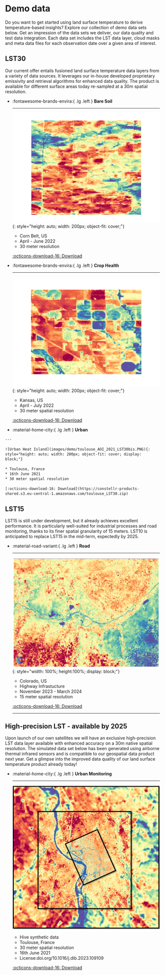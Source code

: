# Demo data
Do you want to get started using land surface temperature to derive temperature-based insights? Explore our collection of demo data sets below. Get an impression of the data sets we deliver, our data quality and test data integration. Each data set includes the LST data layer, cloud masks and meta data files for each observation date over a given area of interest. 

<!-- - [Brasil Rioverde Fields](https://constellr-products-shared.s3.eu-central-1.amazonaws.com/br-rioverde-2023.zip)
- [Brasil Barreiras Fields](https://constellr-products-shared.s3.eu-central-1.amazonaws.com/br-barreiras-2023.zip)
- [France Marne Fields](https://constellr-products-shared.s3.eu-central-1.amazonaws.com/fr-marne-2023.zip)
- [US Pontiac Fields](https://constellr-products-shared.s3.eu-central-1.amazonaws.com/us-pontiac-2023.zip)
- [Germany Freiburg/Breisgau, Urban/Forest/Agriculture](https://constellr-products-shared.s3.eu-central-1.amazonaws.com/germany_freiburg_breisgau-urban-forest-agriculture.zip) -->

## LST30
Our current offer entails fusioned land surface temperature data layers from a variety of data sources. It leverages our in-house developed proprietary emissivity and retrieval algorithms for enhanced data quality. The product is available for different surface areas today re-sampled at a 30m spatial resolution. 


<div class="grid cards" markdown>

-   :fontawesome-brands-envira:{ .lg .left }  __Bare Soil__

    ---

    ![baresoil](images/demo/baresoil-lst15.png){: style="height: auto; width: 200px; object-fit: cover;"}


    * Corn Belt, US
    * April - June 2022
    * 30 meter resolution

    [:octicons-download-16: Download](https://constellr-products-shared.s3.eu-central-1.amazonaws.com/baresoil_monitoring2022.zip)

-   :fontawesome-brands-envira:{ .lg .left }  __Crop Health__

    ---

    ![health](images/demo/health-lst15.png){: style="height: auto; width: 200px; object-fit: cover;"}

    * Kansas, US
    * April - July 2022
    * 30 meter spatial resolution

    [:octicons-download-16: Download](https://constellr-products-shared.s3.eu-central-1.amazonaws.com/health_monitoring_2022.zip)

-    :material-home-city:{ .lg .left }  __Urban__
     
    ---
  
    ![Urban Heat Island](images/demo/toulouse_AOI_2021_LST30bis.PNG){: style="height: auto; width: 200px; object-fit: cover; display: block;"}

    * Toulouse, France
    * 16th June 2021
    * 30 meter spatial resolution

    [:octicons-download-16: Download](https://constellr-products-shared.s3.eu-central-1.amazonaws.com/toulouse_LST30.zip)    




</div>


## LST15
 LST15 is still under development, but it already achieves excellent performance. It is particularly well-suited for industrial processes and road monitoring, thanks to its finer spatial granularity of 15 meters.
LST10 is anticipated to replace LST15 in the mid-term, expectedly by 2025.

<div class="grid cards" markdown>

-   :material-road-variant:{ .lg .left }  __Road__

    ---

    ![colorado](images/demo/colorado-highway-lst15.png){: style="width: 100%; height:100%; display: block;"}

    * Colorado, US
    * Highway Infrastucture
    * November 2023 - March 2024
    * 15 meter spatial resolution

    [:octicons-download-16: Download](https://constellr-products-shared.s3.eu-central-1.amazonaws.com/colorado-highway-2024.zip)

    ---

 
</div>


## High-precision LST - available by 2025
Upon launch of our own satellites we will have an exclusive high-precision LST data layer available with enhanced accuracy on a 30m native spatial resolution. The simulated data set below has been generated using airborne thermal infrared sensors and is compatible to our geospatial data product next year. Get a glimpse into the improved data quality of our land surface temperature product already today!


<div class="grid cards" markdown>

-   :material-home-city:{ .lg .left }  __Urban Monitoring__

    ---

    ![toulouse](images/demo/toulouse.png)

    * Hive synthetic data
    * Toulouse, France
    * 30 meter spatial resolution
    * 16th June 2021
    * License:doi.org/10.1016/j.dib.2023.109109 

    [:octicons-download-16: Download](https://constellr-products-shared.s3.eu-central-1.amazonaws.com/test112_w00927_h01123__degC_full.zip)

 
</div>


